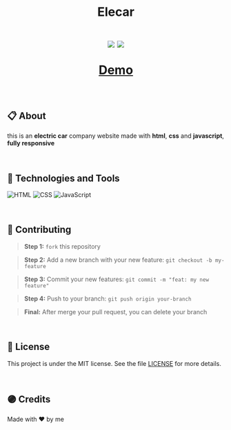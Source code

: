 <h1 align="center">
  <p>Elecar</p>
</h1>

<h1 align="center">

  <img src="./assets/img/screenshots/elecar_desktop.gif" />
  <img src="./assets/img/screenshots/elecar_mobile.gif" />

<a href="https://elecar-motors.netlify.app/" target="_blank">Demo</a>

</h1>

<br>

## 📋 About

this is an **electric car** company website made with **html**, **css** and **javascript**, **fully responsive**

<br>

## 🚀 Technologies and Tools

<p align="left">
  <a>
    <img alt="HTML" src="https://img.shields.io/badge/html5-%23E34F26.svg?style=for-the-badge&logo=html5&logoColor=white"/>
  </a>

  <a>
    <img alt="CSS" src="https://img.shields.io/badge/css3-%231572B6.svg?style=for-the-badge&logo=css3&logoColor=white"/>
  </a>

  <a>
    <img alt="JavaScript" src="https://img.shields.io/badge/javascript-%23323330.svg?style=for-the-badge&logo=javascript&logoColor=%23F7DF1E"/>
  </a>
</p>

<br>

## 🌱 Contributing

> <strong>Step 1:</strong> `fork` this repository

> <strong>Step 2:</strong> Add a new branch with your new feature: `git checkout -b my-feature`

> <strong>Step 3:</strong> Commit your new features: `git commit -m "feat: my new feature"`

> <strong>Step 4:</strong> Push to your branch: `git push origin your-branch`

> <strong>Final:</strong> After merge your pull request, you can delete your branch

<br>

## 📑 License

This project is under the MIT license. See the file [LICENSE](https://github.com/cutekitten001/elecar/blob/main/LICENSE) for more details.

<br>

## 🟣 Credits

Made with ❤ by me

